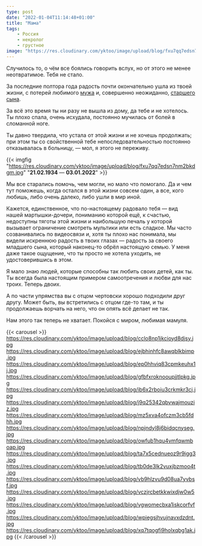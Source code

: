 ```yaml
---
type: post
date: "2022-01-04T11:14:48+01:00"
title: "Мама"
tags:
    - Россия
    - некролог
    - грустное
image: "https://res.cloudinary.com/yktoo/image/upload/blog/fxu7qq7edsn7nm2bkdgm.jpg"
---
```


Случилось то, о чём все боялись говорить вслух, но от этого не менее неотвратимое. Тебя не стало.

За последние полтора года радость почти окончательно ушла из твоей жизни, с потерей любимого [мужа](0764) и, совершенно неожиданно, [старшего сына](0800).

За всё это время ты ни разу не вышла из дому, да тебе и не хотелось. Ты плохо спала, очень исхудала, постоянно мучилась от болей в сломанной ноге.

<!--more-->

Ты давно твердила, что устала от этой жизни и не хочешь продолжать; при этом ты со свойственной тебе непоследовательностью постоянно отказывалась в больницу, — мол, я этого не переживу.

{{< imgfig "https://res.cloudinary.com/yktoo/image/upload/blog/fxu7qq7edsn7nm2bkdgm.jpg" "**21.02.1934** — **03.01.2022**" >}}

Мы все старались помочь, чем могли, но мало что помогало. Да и чем тут поможешь, когда остался в этой жизни совсем один, а все, кого любишь, либо очень далеко, либо ушли в мир иной.

Кажется, единственное, что по-настоящему радовало тебя — вид нашей мартышки-дочери, пониманию которой ещё, к счастью, недоступны тяготы этой жизни и наибольшую печаль у которой вызывает ограничение смотреть мультики или есть сладкое. Мы часто созванивались по видеосвязи и, хотя ты плохо нас понимала, мы видели искреннюю радость в твоих глазах — радость за своего младшего сына, который наконец-то обрёл настоящую семью. У меня даже такое ощущение, что ты просто не хотела уходить, не удостоверившись в этом.

Я мало знаю людей, которые способны так любить своих детей, как ты. Ты всегда была настоящим примером самоотречения и любви для нас троих. Теперь двоих.

А по части упрямства вы с отцом чертовски хорошо подходили друг другу. Может быть, вы встретились с отцом где-то там, и ты продолжаешь ворчать на него, что он опять всё делает не так.

Нам этого так теперь не хватает. Покойся с миром, любимая мамуля.

{{< carousel >}}
https://res.cloudinary.com/yktoo/image/upload/blog/cclo8np1jkcioyd8djsy.jpg
https://res.cloudinary.com/yktoo/image/upload/blog/ejbhinhfc8awqblkbimp.jpg
https://res.cloudinary.com/yktoo/image/upload/blog/ep0hhviq83cpmkeuhx1j.jpg
https://res.cloudinary.com/yktoo/image/upload/blog/gfbfxroknooupjjtlpkg.jpg
https://res.cloudinary.com/yktoo/image/upload/blog/ib6x2rboiu3crkmkr3cj.jpg
https://res.cloudinary.com/yktoo/image/upload/blog/j9q25342qbvwajmouziz.jpg
https://res.cloudinary.com/yktoo/image/upload/blog/mz5xva4ofczm3cb5fdhh.jpg
https://res.cloudinary.com/yktoo/image/upload/blog/npjndyl8j6bidqcnyseg.jpg
https://res.cloudinary.com/yktoo/image/upload/blog/owfub1hqu4vmfqwmboap.jpg
https://res.cloudinary.com/yktoo/image/upload/blog/ta7x5cednueoz9r9igg3.jpg
https://res.cloudinary.com/yktoo/image/upload/blog/tb0de3lk2vuxjbzmoo4t.jpg
https://res.cloudinary.com/yktoo/image/upload/blog/vb9hlzvu9d08ua7yvbsf.jpg
https://res.cloudinary.com/yktoo/image/upload/blog/vczjrcbetkkwixdjw0w5.jpg
https://res.cloudinary.com/yktoo/image/upload/blog/vgwomecbxa1iskcorfvf.jpg
https://res.cloudinary.com/yktoo/image/upload/blog/wpiegsjhvujnavxdzdnt.jpg
https://res.cloudinary.com/yktoo/image/upload/blog/xq7tqogfi9holxqbg1ak.jpg
{{< /carousel >}}
